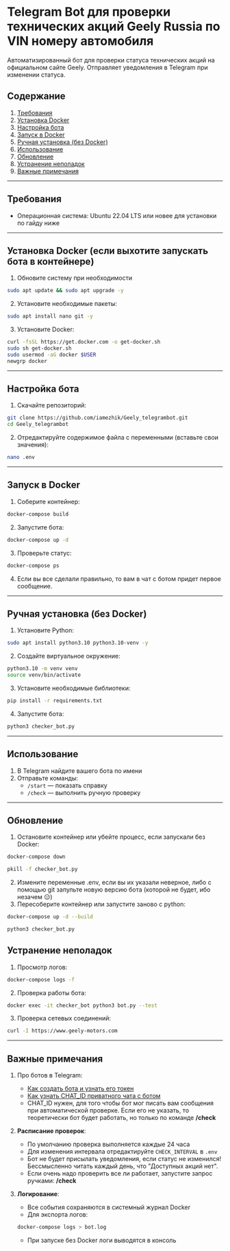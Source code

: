 # Telegram Bot для проверки технических акций Geely Russia по VIN номеру автомобиля

Автоматизированный бот для проверки статуса технических акций на официальном сайте Geely. Отправляет уведомления в Telegram при изменении статуса.

## Содержание
1. [Требования](#требования)
2. [Установка Docker](#установка-docker)
3. [Настройка бота](#настройка-бота)
4. [Запуск в Docker](#запуск-в-docker)
5. [Ручная установка (без Docker)](#ручная-установка-без-docker)
6. [Использование](#использование)
7. [Обновление](#обновление)
8. [Устранение неполадок](#устранение-неполадок)
9. [Важные примечания](#важные-примечания)

---

## Требования
- Операционная система: Ubuntu 22.04 LTS или новее для установки по гайду ниже
  
---

## Установка Docker (если выхотите запускать бота в контейнере)

1. Обновите систему при необходимости
```bash
sudo apt update && sudo apt upgrade -y
```
2. Установите необходимые пакеты:
```bash
sudo apt install nano git -y
```
3. Установите Docker:
```bash
curl -fsSL https://get.docker.com -o get-docker.sh
sudo sh get-docker.sh
sudo usermod -aG docker $USER
newgrp docker
```
---

## Настройка бота

1. Скачайте репозиторий:
```bash
git clone https://github.com/iamezhik/Geely_telegrambot.git
cd Geely_telegrambot
```
2. Отредактируйте содержимое файла с переменными (вставьте свои значения):
```bash
nano .env
```
---

## Запуск в Docker

1. Соберите контейнер:
```bash
docker-compose build
```
2. Запустите бота:
```bash
docker-compose up -d
```
3. Проверьте статус:
```bash
docker-compose ps
```
4. Если вы все сделали правильно, то вам в чат с ботом придет первое сообщение.
---

## Ручная установка (без Docker)

1. Установите Python:
```bash
sudo apt install python3.10 python3.10-venv -y
```
2. Создайте виртуальное окружение:
```bash
python3.10 -m venv venv
source venv/bin/activate
```
3. Установите необходимые библиотеки:
```bash
pip install -r requirements.txt
```
4. Запустите бота:
```bash
python3 checker_bot.py
```
---

## Использование

1. В Telegram найдите вашего бота по имени
2. Отправьте команды:
   - `/start` — показать справку
   - `/check` — выполнить ручную проверку

---

## Обновление

1. Остановите контейнер или убейте процесс, если запускали без Docker:
```bash
docker-compose down
```
```bash
pkill -f checker_bot.py
```
2. Измените переменные .env, если вы их указали неверное, либо с помощью git запульте новую версию бота (которой не будет, ибо незачем 😑)
3. Пересоберите контейнер или запустите заново с python:
```bash
docker-compose up -d --build
```
```bash
python3 checker_bot.py
```
## Устранение неполадок

1. Просмотр логов:
```bash
docker-compose logs -f
```
2. Проверка работы бота:
```bash
docker exec -it checker_bot python3 bot.py --test
```
3. Проверка сетевых соединений:
```bash
curl -I https://www.geely-motors.com
```

---

## Важные примечания

1. Про ботов в Telegram:
   - [Как создать бота и узнать его токен](https://gist.github.com/nafiesl/4ad622f344cd1dc3bb1ecbe468ff9f8a#create-a-telegram-bot-and-get-a-bot-token)
   - [Как узнать CHAT_ID приватного чата с ботом](https://gist.github.com/nafiesl/4ad622f344cd1dc3bb1ecbe468ff9f8a#get-chat-id-for-a-private-chat)
   - CHAT_ID нужен, для того чтобы бот мог писать вам сообщения при автоматической проверке. Если его не указать, то теоретически бот будет работать, но только по команде **/check**
3. **Расписание проверок**:
   - По умолчанию проверка выполняется каждые 24 часа
   - Для изменения интервала отредактируйте `CHECK_INTERVAL` в `.env`
   - Бот не будет присылать уведомления, если статус не изменился! Бессмысленно читать каждый день, что "Доступных акций нет".
   - Если очень надо проверить все ли работает, запустите запрос ручками: **/check**

4. **Логирование**:
   - Все события сохраняются в системный журнал Docker
   - Для экспорта логов:
   ```bash
   docker-compose logs > bot.log
   ```
   - При запуске без Docker логи выводятся в консоль
